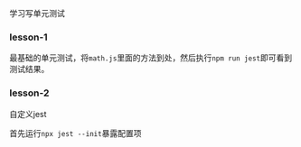 学习写单元测试

### lesson-1

最基础的单元测试，将`math.js`里面的方法到处，然后执行`npm run jest`即可看到测试结果。

### lesson-2

自定义jest

首先运行`npx jest --init`暴露配置项